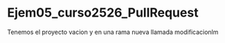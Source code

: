 # Ejem05_curso2526_PullRequest
Tenemos el proyecto vacion y en una rama nueva llamada modificacionlm
